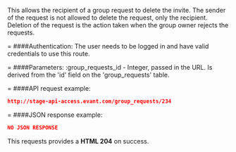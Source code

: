 <!-- --- title: DELETE /group_requests/:id -->

This allows the recipient of a group request to delete the invite. The sender of the request is not allowed to delete the request, only the recipient. Deletion of the request is the action taken when the group owner rejects the requests.

=
####Authentication:
The user needs to be logged in and have valid credentials to use this route.

=
####Parameters:
:group_requests_id - Integer, passed in the URL. Is derived from the 'id' field on the 'group_requests' table.

=
####API request example:
```json
http://stage-api-access.evant.com/group_requests/234
```

=
####JSON response example:

```json
NO JSON RESPONSE
```

This requests provides a <strong>HTML 204</strong> on success.